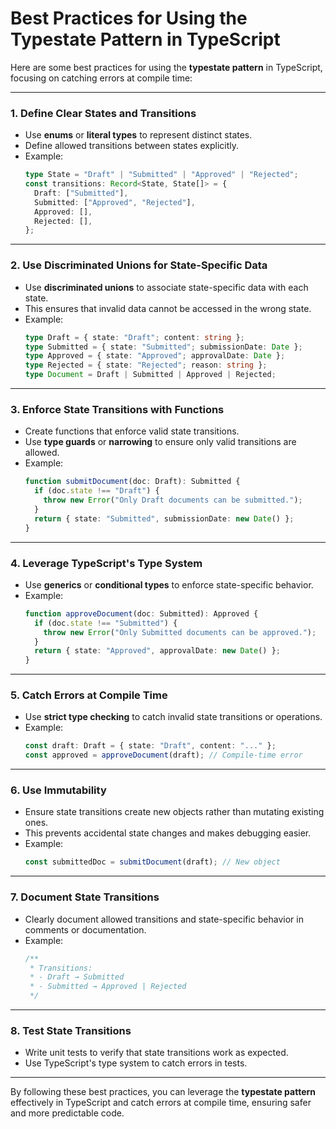 # Best Practices for Using the Typestate Pattern in TypeScript

Here are some best practices for using the **typestate pattern** in TypeScript, focusing on catching errors at compile time:

---

### 1. **Define Clear States and Transitions**
   - Use **enums** or **literal types** to represent distinct states.
   - Define allowed transitions between states explicitly.
   - Example:
     ```typescript
     type State = "Draft" | "Submitted" | "Approved" | "Rejected";
     const transitions: Record<State, State[]> = {
       Draft: ["Submitted"],
       Submitted: ["Approved", "Rejected"],
       Approved: [],
       Rejected: [],
     };
     ```

---

### 2. **Use Discriminated Unions for State-Specific Data**
   - Use **discriminated unions** to associate state-specific data with each state.
   - This ensures that invalid data cannot be accessed in the wrong state.
   - Example:
     ```typescript
     type Draft = { state: "Draft"; content: string };
     type Submitted = { state: "Submitted"; submissionDate: Date };
     type Approved = { state: "Approved"; approvalDate: Date };
     type Rejected = { state: "Rejected"; reason: string };
     type Document = Draft | Submitted | Approved | Rejected;
     ```

---

### 3. **Enforce State Transitions with Functions**
   - Create functions that enforce valid state transitions.
   - Use **type guards** or **narrowing** to ensure only valid transitions are allowed.
   - Example:
     ```typescript
     function submitDocument(doc: Draft): Submitted {
       if (doc.state !== "Draft") {
         throw new Error("Only Draft documents can be submitted.");
       }
       return { state: "Submitted", submissionDate: new Date() };
     }
     ```

---

### 4. **Leverage TypeScript's Type System**
   - Use **generics** or **conditional types** to enforce state-specific behavior.
   - Example:
     ```typescript
     function approveDocument(doc: Submitted): Approved {
       if (doc.state !== "Submitted") {
         throw new Error("Only Submitted documents can be approved.");
       }
       return { state: "Approved", approvalDate: new Date() };
     }
     ```

---

### 5. **Catch Errors at Compile Time**
   - Use **strict type checking** to catch invalid state transitions or operations.
   - Example:
     ```typescript
     const draft: Draft = { state: "Draft", content: "..." };
     const approved = approveDocument(draft); // Compile-time error
     ```

---

### 6. **Use Immutability**
   - Ensure state transitions create new objects rather than mutating existing ones.
   - This prevents accidental state changes and makes debugging easier.
   - Example:
     ```typescript
     const submittedDoc = submitDocument(draft); // New object
     ```

---

### 7. **Document State Transitions**
   - Clearly document allowed transitions and state-specific behavior in comments or documentation.
   - Example:
     ```typescript
     /**
      * Transitions:
      * - Draft → Submitted
      * - Submitted → Approved | Rejected
      */
     ```

---

### 8. **Test State Transitions**
   - Write unit tests to verify that state transitions work as expected.
   - Use TypeScript's type system to catch errors in tests.

---

By following these best practices, you can leverage the **typestate pattern** effectively in TypeScript and catch errors at compile time, ensuring safer and more predictable code.
